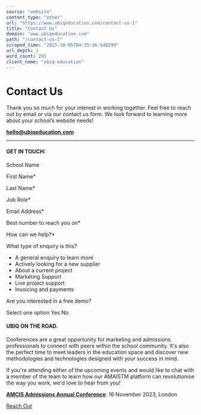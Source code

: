 ```yaml
---
source: "website"
content_type: "other"
url: "https://www.ubiqeducation.com/contact-us-1"
title: "Contact Us"
domain: "www.ubiqeducation.com"
path: "/contact-us-1"
scraped_time: "2025-10-05T04:35:16.548299"
url_depth: 1
word_count: 205
client_name: "ubiq-education"
---
```


# Contact Us

Thank you so much for your interest in working together. Feel free to reach out by email or via our contact us form. We look forward to learning more about your school’s website needs!

**[hello@ubiqeducation.com](mailto:hello@ubiqeducation.com)**

---

#### GET IN TOUCH:

School Name

First Name*

Last Name*

Job Role*

Email Address*

Best number to reach you on*

How can we help?*

What type of enquiry is this?

- A general enquiry to learn more
- Actively looking for a new supplier
- About a current project
- Marketing Support
- Live project support
- Invoicing and payments

Are you interested in a free demo?

Select one option Yes No

#### UBIQ ON THE ROAD.

Conferences are a great opportunity for marketing and admissions professionals to connect with peers within the school community. It's also the perfect time to meet leaders in the education space and discover new methodologies and technologies designed with your success in mind.

If you're attending either of the upcoming events and would like to chat with a member of the team to learn how our AMAISTM platform can revolutionise the way you work, we'd love to hear from you!

[**AMCIS Admissions Annual Conference**](https://www.amcis.co.uk/events_and_cpd/annual-conference-2023/): 16 November 2023, London

[Reach Out](https://ubiqeducation.com/contact-us)